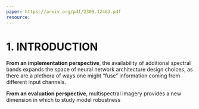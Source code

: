 ```yaml
---
paper: https://arxiv.org/pdf/2309.12463.pdf
resource:
---
```

# 1. INTRODUCTION
**From an implementation perspective**, the availability of additional spectral bands expands the space of neural network architecture design choices, as there are a plethora of ways one might “fuse” information coming from different input channels.

**From an evaluation perspective**, multispectral imagery provides a new dimension in which to study model robustness